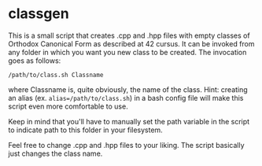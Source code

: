 # classgen

This is a small script that creates .cpp and .hpp files with empty classes of Orthodox Canonical Form as described at 42 cursus. It can be invoked from any folder in which you want you new class to be created. The invocation goes as follows:

`/path/to/class.sh Classname`

where Classname is, quite obviously, the name of the class. Hint: creating an alias (ex. `alias=/path/to/class.sh`) in a bash config file will make this script even more comfortable to use.

Keep in mind that you'll have to manually set the path variable in the script to indicate path to this folder in your filesystem.

Feel free to change .cpp and .hpp files to your liking. The script basically just changes the class name.
